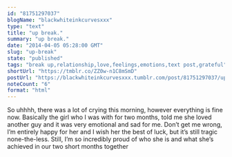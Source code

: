 ```yaml
---
id: "81751297037"
blogName: "blackwhiteinkcurvesxxx"
type: "text"
title: "up break."
summary: "up break."
date: "2014-04-05 05:28:00 GMT"
slug: "up-break"
state: "published"
tags: "break up,relationship,love,feelings,emotions,text post,grateful"
shortUrl: "https://tmblr.co/ZZ0w-n1C8mSmD"
postUrl: "https://blackwhiteinkcurvesxxx.tumblr.com/post/81751297037/up-break"
noteCount: "6"
format: "html"
---
```


So uhhhh, there was a lot of crying this morning, however everything is fine now. Basically the girl who I was with for two months, told me she loved another guy and it was very emotional and sad for me. Don’t get me wrong, I’m entirely happy for her and I wish her the best of luck, but it’s still tragic none-the-less. Still, I’m so incredibly proud of who she is and what she’s achieved in our two short months together